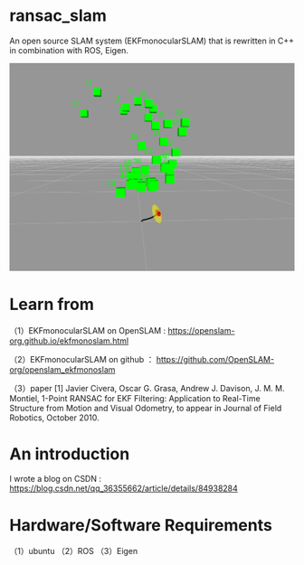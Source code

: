 # ransac_slam
An open source SLAM system (EKFmonocularSLAM) that is rewritten in C++ in combination with ROS, Eigen.

![Image text](https://github.com/plumewind/ransac_slam/blob/master/rviz_screenshot.png)

# Learn from

（1）EKFmonocularSLAM on OpenSLAM : https://openslam-org.github.io/ekfmonoslam.html

（2）EKFmonocularSLAM on github ： https://github.com/OpenSLAM-org/openslam_ekfmonoslam

（3）paper
[1]   Javier Civera, Oscar G. Grasa, Andrew J. Davison, J. M. M. Montiel,
      1-Point RANSAC for EKF Filtering: Application to Real-Time Structure from Motion and Visual Odometry,
      to appear in Journal of Field Robotics, October 2010.
      
# An introduction

I wrote a blog on CSDN : https://blog.csdn.net/qq_36355662/article/details/84938284

# Hardware/Software Requirements
（1）ubuntu
（2）ROS
（3）Eigen



